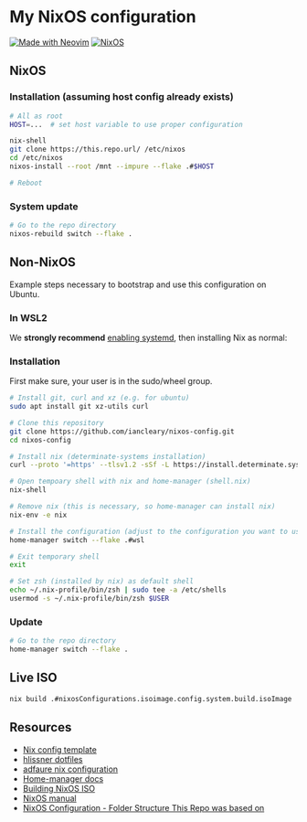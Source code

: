 # My NixOS configuration

[![Made with Neovim](https://img.shields.io/badge/Made%20with-Neovim-green&?style=flat&logo=neovim)](https://neovim.io)
[![NixOS](https://img.shields.io/badge/NixOS-23.11-blue?style=flat&logo=nixos&logoColor=white)](https://nixos.org)

## NixOS

### Installation (assuming host config already exists)

```bash
# All as root
HOST=...  # set host variable to use proper configuration

nix-shell
git clone https://this.repo.url/ /etc/nixos
cd /etc/nixos
nixos-install --root /mnt --impure --flake .#$HOST

# Reboot
```

### System update

```bash
# Go to the repo directory
nixos-rebuild switch --flake .
```

## Non-NixOS

Example steps necessary to bootstrap and use this configuration on Ubuntu.

### In WSL2

We **strongly recommend** [enabling systemd](https://ubuntu.com/blog/ubuntu-wsl-enable-systemd), then installing Nix as normal:

### Installation

First make sure, your user is in the sudo/wheel group.

```bash
# Install git, curl and xz (e.g. for ubuntu)
sudo apt install git xz-utils curl

# Clone this repository
git clone https://github.com/iancleary/nixos-config.git
cd nixos-config

# Install nix (determinate-systems installation)
curl --proto '=https' --tlsv1.2 -sSf -L https://install.determinate.systems/nix | sh -s -- install

# Open tempoary shell with nix and home-manager (shell.nix)
nix-shell

# Remove nix (this is necessary, so home-manager can install nix)
nix-env -e nix

# Install the configuration (adjust to the configuration you want to use )
home-manager switch --flake .#wsl

# Exit temporary shell
exit

# Set zsh (installed by nix) as default shell
echo ~/.nix-profile/bin/zsh | sudo tee -a /etc/shells
usermod -s ~/.nix-profile/bin/zsh $USER
```

### Update

```bash
# Go to the repo directory
home-manager switch --flake .
```

## Live ISO

```bash
nix build .#nixosConfigurations.isoimage.config.system.build.isoImage
```

## Resources

- [Nix config template](https://github.com/Misterio77/nix-starter-configs)
- [hlissner dotfiles](https://github.com/hlissner/dotfiles)
- [adfaure nix configuration](https://github.com/adfaure/nix_configuration)
- [Home-manager docs](https://nix-community.github.io/home-manager/index.html#ch-nix-flakes)
- [Building NixOS ISO](https://ash64.eu/2022/03/08/custom-nixos-isos/)
- [NixOS manual](https://nixos.org/manual/nix/stable)
- [NixOS Configuration - Folder Structure This Repo was based on](https://github.com/LongerHV/nixos-configuration/tree/3d9baf05bc1bc34e2b9137a475db123e84b7aec5)
